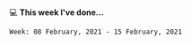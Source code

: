 💻 **This week I've done...**

<!--START_SECTION:waka-->
```text
Week: 08 February, 2021 - 15 February, 2021


```
<!--END_SECTION:waka-->

